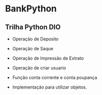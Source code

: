 # BankPython

## Trilha Python DIO

* Operação de Deposito

* Operação de Saque

* Operação de Impressão de Extrato

* Operação de criar usuario

* Função conta corrente e conta poupança

* Implementação para utilizar objetos.